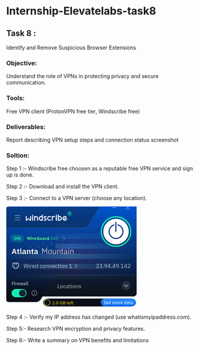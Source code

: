 # Internship-Elevatelabs-task8

## Task 8 :

Identify and Remove Suspicious Browser Extensions

### Objective: 

Understand the role of VPNs in protecting privacy and secure communication.
### Tools:

Free VPN client (ProtonVPN free tier, Windscribe free)

### Deliverables:  

Report describing VPN setup steps and connection status screenshot

### Soltion:

Step 1 :- Windscribe free choosen as a reputable free VPN service and sign up is done. 

Step 2 :- Download and install the VPN client.

Step 3 :- Connect to a VPN server (choose any location).

![locationset](Screenshot/Locationset.png)

 Step 4 :- Verify my IP address has changed (use whatismyipaddress.com).


 Step 5:- Research VPN encryption and privacy features.
 
 Step 6:- Write a summary on VPN benefits and limitations
